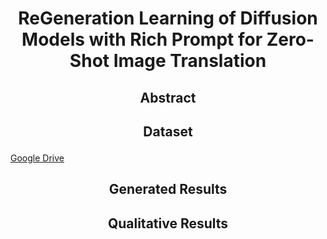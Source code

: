 # <p align="center">ReGeneration Learning of Diffusion Models with Rich Prompt for Zero-Shot Image Translation</p>

## <p align="center">Abstract</p>

## <p align="center">Dataset</p>
[Google Drive](https://drive.google.com/drive/folders/1UI-rLrxm1w1GWbZgaEcT_yq6OzwTrRqL)

## <p align="center">Generated  Results</p>

## <p align="center">Qualitative Results</p>
